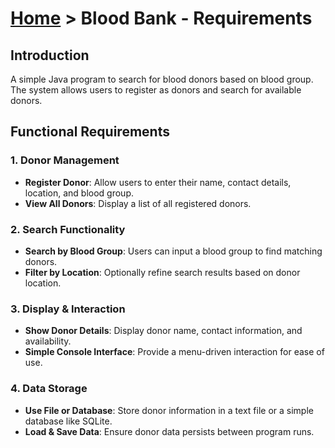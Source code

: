 # [Home](../../) > Blood Bank - Requirements

## Introduction
A simple Java program to search for blood donors based on blood group. The system allows users to register as donors and search for available donors.

## Functional Requirements

### 1. Donor Management
- **Register Donor**: Allow users to enter their name, contact details, location, and blood group.
- **View All Donors**: Display a list of all registered donors.

### 2. Search Functionality
- **Search by Blood Group**: Users can input a blood group to find matching donors.
- **Filter by Location**: Optionally refine search results based on donor location.

### 3. Display & Interaction
- **Show Donor Details**: Display donor name, contact information, and availability.
- **Simple Console Interface**: Provide a menu-driven interaction for ease of use.

### 4. Data Storage
- **Use File or Database**: Store donor information in a text file or a simple database like SQLite.
- **Load & Save Data**: Ensure donor data persists between program runs.


